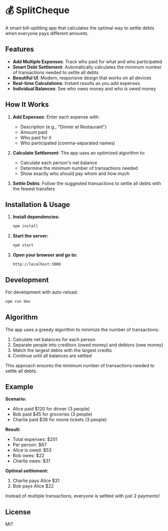 # 💰 SplitCheque

A smart bill-splitting app that calculates the optimal way to settle debts when everyone pays different amounts.

## Features

- **Add Multiple Expenses**: Track who paid for what and who participated
- **Smart Debt Settlement**: Automatically calculates the minimum number of transactions needed to settle all debts
- **Beautiful UI**: Modern, responsive design that works on all devices
- **Real-time Calculations**: Instant results as you add expenses
- **Individual Balances**: See who owes money and who is owed money

## How It Works

1. **Add Expenses**: Enter each expense with:
   - Description (e.g., "Dinner at Restaurant")
   - Amount paid
   - Who paid for it
   - Who participated (comma-separated names)

2. **Calculate Settlement**: The app uses an optimized algorithm to:
   - Calculate each person's net balance
   - Determine the minimum number of transactions needed
   - Show exactly who should pay whom and how much

3. **Settle Debts**: Follow the suggested transactions to settle all debts with the fewest transfers

## Installation & Usage

1. **Install dependencies:**
   ```bash
   npm install
   ```

2. **Start the server:**
   ```bash
   npm start
   ```

3. **Open your browser and go to:**
   ```
   http://localhost:3000
   ```

## Development

For development with auto-reload:
```bash
npm run dev
```

## Algorithm

The app uses a greedy algorithm to minimize the number of transactions:

1. Calculate net balances for each person
2. Separate people into creditors (owed money) and debtors (owe money)
3. Match the largest debts with the largest credits
4. Continue until all balances are settled

This approach ensures the minimum number of transactions needed to settle all debts.

## Example

**Scenario:**
- Alice paid $120 for dinner (3 people)
- Bob paid $45 for groceries (3 people)  
- Charlie paid $36 for movie tickets (3 people)

**Result:**
- Total expenses: $201
- Per person: $67
- Alice is owed: $53
- Bob owes: $22
- Charlie owes: $31

**Optimal settlement:**
1. Charlie pays Alice $31
2. Bob pays Alice $22

Instead of multiple transactions, everyone is settled with just 2 payments!

## License

MIT
